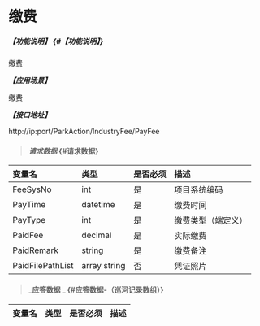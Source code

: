 # 缴费

##### _【功能说明】_ {#【功能说明】}

缴费

_**【应用场景】**_

缴费

_**【接口地址】**_

http://ip:port/ParkAction/IndustryFee/PayFee

> #### _请求数据_ {#请求数据}

| 变量名 | 类型 | 是否必须 | 描述 |
| :--- | :--- | :--- | :--- |
| FeeSysNo | int | 是 | 项目系统编码 |
| PayTime| datetime | 是 | 缴费时间|
| PayType| int | 是 | 缴费类型（端定义）|
| PaidFee| decimal | 是 | 实际缴费|
| PaidRemark| string | 是 | 缴费备注|
| PaidFilePathList | array string | 否 |凭证照片 |

> #### _应答数据 _ {#应答数据-（巡河记录数组）}

| 变量名 | 类型 | 是否必须 | 描述 |
| :--- | :--- | :--- | :--- |



